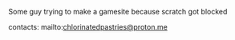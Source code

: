Some guy trying to make a gamesite because scratch got blocked  

contacts:
  mailto:chlorinatedpastries@proton.me

